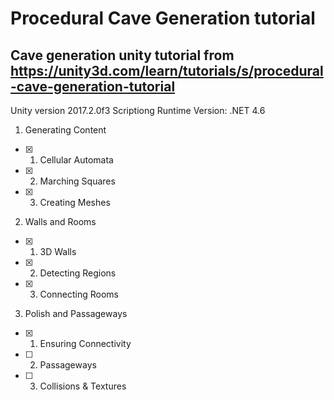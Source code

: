 # Procedural Cave Generation tutorial

## Cave generation unity tutorial from https://unity3d.com/learn/tutorials/s/procedural-cave-generation-tutorial

Unity version 2017.2.0f3
Scriptiong Runtime Version: .NET 4.6

1. Generating Content
- [x] 01. Cellular Automata
- [x] 02. Marching Squares
- [x] 03. Creating Meshes

2. Walls and Rooms
- [x] 01. 3D Walls
- [x] 02. Detecting Regions
- [x] 03. Connecting Rooms

3. Polish and Passageways
- [x] 01. Ensuring Connectivity
- [ ] 02. Passageways
- [ ] 03. Collisions & Textures

